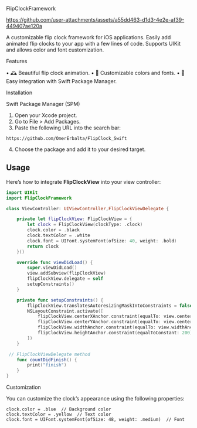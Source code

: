 FlipClockFramework


https://github.com/user-attachments/assets/a55dd463-d1d3-4e2e-af39-449407ae120a  


A customizable flip clock framework for iOS applications. Easily add animated flip clocks to your app with a few lines of code. Supports UIKit and allows color and font customization.

Features

•	🕰️ Beautiful flip clock animation.
•	🎨 Customizable colors and fonts.
•	📱 Easy integration with Swift Package Manager.

Installation

Swift Package Manager (SPM)

1.	Open your Xcode project.
2.	Go to File > Add Packages.
3.	Paste the following URL into the search bar:

```
https://github.com/OmerErbalta/FlipClock_Swift
 ```


4.	Choose the package and add it to your desired target.

## Usage

Here’s how to integrate **FlipClockView** into your view controller:

```swift
import UIKit
import FlipClockFramework

class ViewController: UIViewController,FlipClockViewDelegate {

    private let flipClockView: FlipClockView = {
        let clock = FlipClockView(clockType: .clock)
        clock.color = .black
        clock.textColor = .white
        clock.font = UIFont.systemFont(ofSize: 40, weight: .bold)
        return clock
    }()

    override func viewDidLoad() {
        super.viewDidLoad()
        view.addSubview(flipClockView)
        flipClockView.delegate = self
        setupConstraints()
    }

    private func setupConstraints() {
        flipClockView.translatesAutoresizingMaskIntoConstraints = false
        NSLayoutConstraint.activate([
            flipClockView.centerXAnchor.constraint(equalTo: view.centerXAnchor),
            flipClockView.centerYAnchor.constraint(equalTo: view.centerYAnchor),
            flipClockView.widthAnchor.constraint(equalTo: view.widthAnchor, multiplier: 0.8),
            flipClockView.heightAnchor.constraint(equalToConstant: 200)
        ])
    }

 // FlipClockViewDelegate method
    func countDidFinish() {
        print("finish")
    }
}
```

Customization

You can customize the clock’s appearance using the following properties:
```
clock.color = .blue  // Background color
clock.textColor = .yellow  // Text color
clock.font = UIFont.systemFont(ofSize: 48, weight: .medium)  // Font
```
